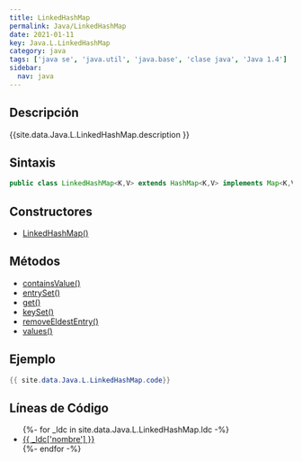 ```yaml
---
title: LinkedHashMap
permalink: Java/LinkedHashMap
date: 2021-01-11
key: Java.L.LinkedHashMap
category: java
tags: ['java se', 'java.util', 'java.base', 'clase java', 'Java 1.4']
sidebar: 
  nav: java
---
```


## Descripción
{{site.data.Java.L.LinkedHashMap.description }}

## Sintaxis
~~~java
public class LinkedHashMap<K,V> extends HashMap<K,V> implements Map<K,V>
~~~

## Constructores
* [LinkedHashMap()](/Java/LinkedHashMap/LinkedHashMap/)

## Métodos
* [containsValue()](/Java/LinkedHashMap/containsValue)
* [entrySet()](/Java/LinkedHashMap/entrySet)
* [get()](/Java/LinkedHashMap/get)
* [keySet()](/Java/LinkedHashMap/keySet)
* [removeEldestEntry()](/Java/LinkedHashMap/removeEldestEntry)
* [values()](/Java/LinkedHashMap/values)

## Ejemplo
~~~java
{{ site.data.Java.L.LinkedHashMap.code}}
~~~

## Líneas de Código
<ul>
{%- for _ldc in site.data.Java.L.LinkedHashMap.ldc -%}
   <li>
       <a href="{{_ldc['url'] }}">{{ _ldc['nombre'] }}</a>
   </li>
{%- endfor -%}
</ul>
